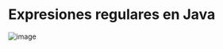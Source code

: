 # Expresiones regulares en Java

![image](https://github.com/profeMelola/Programacion-04-2023-24/assets/91023374/6595622e-503a-4cd3-af35-5308619a48ff)
